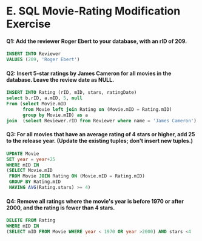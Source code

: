 # E. SQL Movie-Rating Modification Exercise

#### Q1: Add the reviewer Roger Ebert to your database, with an rID of 209. 
```SQL
INSERT INTO Reviewer 
VALUES (209, 'Roger Ebert')
```

#### Q2: Insert 5-star ratings by James Cameron for all movies in the database. Leave the review date as NULL. 
```SQL
INSERT INTO Rating (rID, mID, stars, ratingDate)
select b.rID, a.mID, 5, null
From (select Movie.mID 
      from Movie left join Rating on (Movie.mID = Rating.mID) 
      group by Movie.mID) as a
join  (select Reviewer.rID from Reviewer where name = 'James Cameron') as b
```

#### Q3: For all movies that have an average rating of 4 stars or higher, add 25 to the release year. (Update the existing tuples; don't insert new tuples.) 
```SQL
UPDATE Movie
SET year = year+25
WHERE mID IN 
(SELECT Movie.mID
 FROM Movie JOIN Rating ON (Movie.mID = Rating.mID)
 GROUP BY Rating.mID
 HAVING AVG(Rating.stars) >= 4)
```

#### Q4: Remove all ratings where the movie's year is before 1970 or after 2000, and the rating is fewer than 4 stars. 
```SQL
DELETE FROM Rating
WHERE mID IN 
(SELECT mID FROM Movie WHERE year < 1970 OR year >2000) AND stars <4
```

